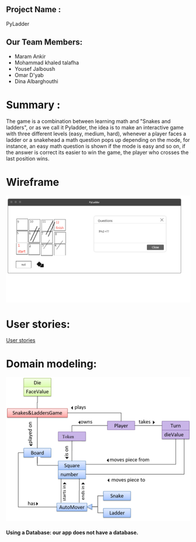 ## Project Name :
PyLadder

## Our Team Members:

- Maram Ankir
- Mohammad khaled talafha
- Yousef Jalboush
- Omar D'yab
- Dina Albarghouthi

# Summary :

The game is a combination between learning math and "Snakes and ladders", or as we call it Pyladder, the idea is to make an interactive game with three different levels (easy, medium, hard), whenever a player faces a ladder or a snakehead a math question pops up depending on the mode, for instance, an easy math question is shown if the mode is easy and so on, if the answer is correct its easier to win the game, the player who crosses the last position wins.  

# Wireframe
![wireframe](assets/wf.png)

# User stories:
[User stories](https://github.com/orgs/pythoneer-team/projects/1
)

# Domain modeling: 
![Domain modelling](assets/diagram.png)



#### Using a Database: our app does not have a database. 


